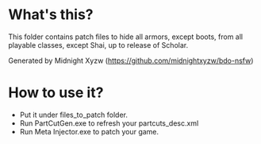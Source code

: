 # What's this?

This folder contains patch files to hide all armors, except boots,
from all playable classes, except Shai, up to release of Scholar.

Generated by Midnight Xyzw (https://github.com/midnightxyzw/bdo-nsfw)

# How to use it?

- Put it under files_to_patch folder.
- Run PartCutGen.exe to refresh your partcuts_desc.xml
- Run Meta Injector.exe to patch your game.
